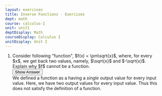 ```yaml
---
layout: exercises
title: Inverse Functions - Exercises
dept: math
course: calculus-I
unit: unit1
deptDisplay: Math
courseDisplay: Calculus I
unitDisplay: Unit I
---
```


<ol>
<li> <div class="exercise">
Consider following "function", $f(x) = \pm\sqrt{x}$, where, for every $x$, we get back two values, namely, $\sqrt{x}$ and $-\sqrt{x}$. Explain why $f$ cannot be a function.

<div class="answerBox">
<button onclick="myFunction('answer1')" class="answerButton">Show Answer</button>
<div  id="answer1" class="answer" >
We defined a function as a having a <i>single</i> output value for every input value. Here, we have two output values for every input value. Thus this does not satisfy the definition of a function.
</div>
</div>
</div>
</li>


</ol>













